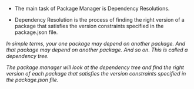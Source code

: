- The main task of Package Manager is Dependency Resolutions.

- Dependency Resolution is the process of finding the right version of a package that satisfies the version constraints specified in the package.json file.

_In simple terms, your one package may depend on another package. And that package may depend on another package. And so on. This is called a dependency tree._

_The package manager will look at the dependency tree and find the right version of each package that satisfies the version constraints specified in the package.json file._
